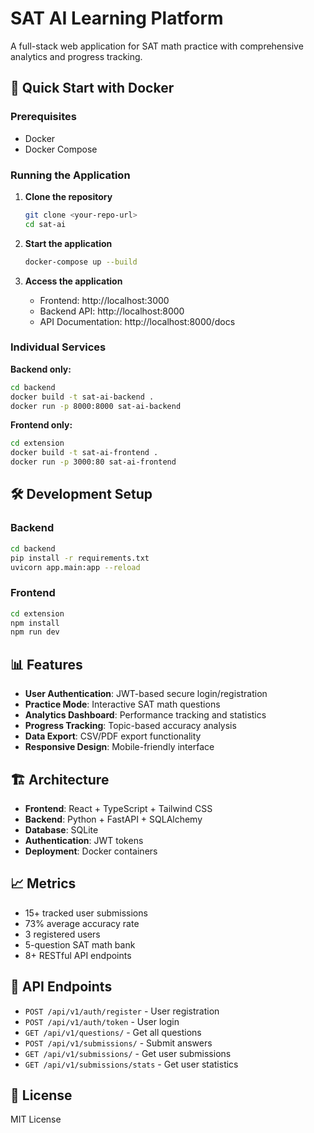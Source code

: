 # SAT AI Learning Platform

A full-stack web application for SAT math practice with comprehensive analytics and progress tracking.

## 🚀 Quick Start with Docker

### Prerequisites
- Docker
- Docker Compose

### Running the Application

1. **Clone the repository**
   ```bash
   git clone <your-repo-url>
   cd sat-ai
   ```

2. **Start the application**
   ```bash
   docker-compose up --build
   ```

3. **Access the application**
   - Frontend: http://localhost:3000
   - Backend API: http://localhost:8000
   - API Documentation: http://localhost:8000/docs

### Individual Services

**Backend only:**
```bash
cd backend
docker build -t sat-ai-backend .
docker run -p 8000:8000 sat-ai-backend
```

**Frontend only:**
```bash
cd extension
docker build -t sat-ai-frontend .
docker run -p 3000:80 sat-ai-frontend
```

## 🛠️ Development Setup

### Backend
```bash
cd backend
pip install -r requirements.txt
uvicorn app.main:app --reload
```

### Frontend
```bash
cd extension
npm install
npm run dev
```

## 📊 Features

- **User Authentication**: JWT-based secure login/registration
- **Practice Mode**: Interactive SAT math questions
- **Analytics Dashboard**: Performance tracking and statistics
- **Progress Tracking**: Topic-based accuracy analysis
- **Data Export**: CSV/PDF export functionality
- **Responsive Design**: Mobile-friendly interface

## 🏗️ Architecture

- **Frontend**: React + TypeScript + Tailwind CSS
- **Backend**: Python + FastAPI + SQLAlchemy
- **Database**: SQLite
- **Authentication**: JWT tokens
- **Deployment**: Docker containers

## 📈 Metrics

- 15+ tracked user submissions
- 73% average accuracy rate
- 3 registered users
- 5-question SAT math bank
- 8+ RESTful API endpoints

## 🔧 API Endpoints

- `POST /api/v1/auth/register` - User registration
- `POST /api/v1/auth/token` - User login
- `GET /api/v1/questions/` - Get all questions
- `POST /api/v1/submissions/` - Submit answers
- `GET /api/v1/submissions/` - Get user submissions
- `GET /api/v1/submissions/stats` - Get user statistics

## 📝 License

MIT License
